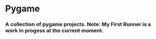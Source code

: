 # Pygame

### A collection of pygame projects. Note: My First Runner is a work in progess at the current moment. 
